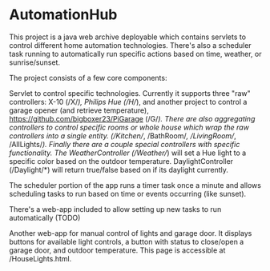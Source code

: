 AutomationHub
=============

  This project is a java web archive deployable which contains servlets to control different home automation technologies.
There's also a scheduler task running to automatically run specific actions based on time, weather, or sunrise/sunset.

  The project consists of a few core components:
  
  Servlet to control specific technologies.  Currently it supports three "raw" controllers: X-10 (/X/*), Philips Hue (/H/*), and
another project to control a garage opener (and retrieve temperature), https://github.com/bigboxer23/PiGarage (/G/*).  There are
also aggregating controllers to control specific rooms or whole house which wrap the raw controllers into a single entity.
(/Kitchen/*, /BathRoom/*, /LivingRoom/*, /AllLights/*).  Finally there are a couple special controllers with specific 
functionality.  The WeatherController (/Weather/*)  will set a Hue light to a specific color based on the outdoor temperature.
DaylightController (/Daylight/*) will return true/false based on if its daylight currently.
  
  The scheduler portion of the app runs a timer task once a minute and allows scheduling tasks to run based on time or events
occurring (like sunset).
  
  There's a web-app included to allow setting up new tasks to run automatically (TODO)
  
  Another web-app for manual control of lights and garage door.  It displays buttons for available light controls, a button with
status to close/open a garage door, and outdoor temperature.  This page is accessible at /HouseLights.html.
